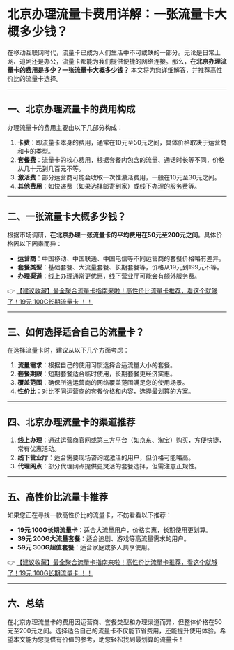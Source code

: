 # 北京办理流量卡费用详解：一张流量卡大概多少钱？

在移动互联网时代，流量卡已成为人们生活中不可或缺的一部分。无论是日常上网、追剧还是办公，流量卡都能为我们提供便捷的网络连接。那么，**在北京办理流量卡的费用是多少？一张流量卡大概多少钱？** 本文将为您详细解答，并推荐高性价比的流量卡选择。

---

## 一、北京办理流量卡的费用构成

办理流量卡的费用主要由以下几部分构成：

1. **卡费**：即流量卡本身的费用，通常在10元至50元之间，具体价格取决于运营商和卡的类型。
2. **套餐费**：流量卡的核心费用，根据套餐内包含的流量、通话时长等不同，价格从几十元到几百元不等。
3. **激活费**：部分运营商可能会收取一次性激活费用，一般在10元至30元之间。
4. **其他费用**：如快递费（如果选择邮寄到家）或线下办理的服务费等。

---

## 二、一张流量卡大概多少钱？

根据市场调研，**在北京办理一张流量卡的平均费用在50元至200元之间**。具体价格因以下因素而异：

- **运营商**：中国移动、中国联通、中国电信等不同运营商的套餐价格略有差异。
- **套餐类型**：基础套餐、大流量套餐、长期套餐等，价格从19元到199元不等。
- **办理渠道**：线上办理通常更优惠，线下营业厅可能会有额外服务费。

👉 [【建议收藏】最全聚合流量卡指南来啦！高性价比流量卡推荐，看这个就够了！19元 100G长期流量卡 ！！](https://bit.ly/Liuliangka)

---

## 三、如何选择适合自己的流量卡？

在选择流量卡时，建议从以下几个方面考虑：

1. **流量需求**：根据自己的使用习惯选择合适流量大小的套餐。
2. **套餐期限**：短期套餐适合临时使用，长期套餐更经济实惠。
3. **覆盖范围**：确保所选运营商的网络覆盖范围满足您的使用场景。
4. **性价比**：对比不同运营商的套餐价格和内容，选择最划算的方案。

---

## 四、北京办理流量卡的渠道推荐

1. **线上办理**：通过运营商官网或第三方平台（如京东、淘宝）购买，方便快捷，常有优惠活动。
2. **线下营业厅**：适合需要现场咨询或激活的用户，但价格可能略高。
3. **代理网点**：部分代理网点提供更灵活的套餐选择，但需注意正规性。

---

## 五、高性价比流量卡推荐

如果您正在寻找一款高性价比的流量卡，不妨看看以下推荐：

- **19元 100G长期流量卡**：适合大流量用户，价格实惠，长期使用更划算。
- **39元 200G大流量套餐**：适合追剧、游戏等高流量需求的用户。
- **59元 300G超值套餐**：适合家庭或多人共享使用。

👉 [【建议收藏】最全聚合流量卡指南来啦！高性价比流量卡推荐，看这个就够了！19元 100G长期流量卡 ！！](https://bit.ly/Liuliangka)

---

## 六、总结

在北京办理流量卡的费用因运营商、套餐类型和办理渠道而异，但整体价格在50元至200元之间。选择适合自己的流量卡不仅能节省费用，还能提升使用体验。希望本文能为您提供有价值的参考，助您轻松找到最划算的流量卡！